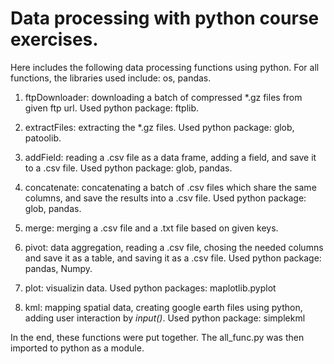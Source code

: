 # Data processing with python  course exercises.

Here includes the following data processing functions using python. 
For all functions, the libraries used include: os, pandas. 

1. ftpDownloader: downloading a batch of compressed \*.gz files from given ftp url. Used python package: ftplib.

2. extractFiles: extracting the \*.gz files. Used python package: glob, patoolib.

3. addField: reading a .csv file as a data frame, adding a field, and save it to a .csv file. Used python package: glob, pandas.

4. concatenate: concatenating a batch of .csv files which share the same columns, and save the results into a .csv file. Used python package: glob, pandas.

5. merge: merging a .csv file and a .txt file based on given keys.  

6. pivot: data aggregation, reading a .csv file, chosing the needed columns and save it as a table, and saving it as a .csv file. Used python package: pandas, Numpy.

7. plot: visualizin data. Used python packages: maplotlib.pyplot

8. kml: mapping spatial data, creating google earth files using python, adding user interaction by _input()_.  Used python package: simplekml

In the end, these functions were put together. The all_func.py was then imported to python as a module. 
